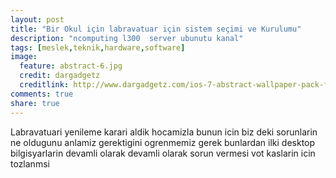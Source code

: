 ```yaml
---
layout: post
title: "Bir Okul için labravatuar için sistem seçimi ve Kurulumu"
description: "ncomputing l300  server ubunutu kanal"
tags: [meslek,teknik,hardware,software]
image:
  feature: abstract-6.jpg
  credit: dargadgetz
  creditlink: http://www.dargadgetz.com/ios-7-abstract-wallpaper-pack-for-iphone-5-and-ipod-touch-retina/
comments: true
share: true
---
```


Labravatuari yenileme  karari  aldik hocamizla  bunun  icin biz deki sorunlarin ne oldugunu anlamiz gerektigini ogrenmemiz gerek bunlardan ilki desktop bilgisyarlarin devamli olarak devamli olarak sorun vermesi vot  kaslarin icin tozlanmsi